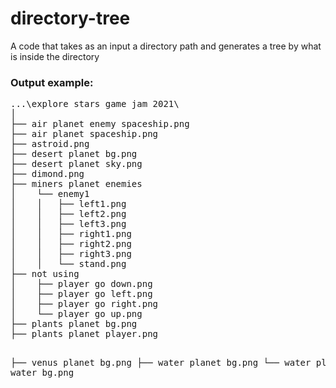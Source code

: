 # directory-tree
A code that takes as an input a directory path and generates a tree by what is inside the directory

<h3>Output example:</h3>
<pre>
...\explore stars game jam 2021\
│
├── air planet enemy spaceship.png
├── air planet spaceship.png
├── astroid.png
├── desert planet bg.png
├── desert planet sky.png
├── dimond.png
├── miners planet enemies
│    └── enemy1
│    │   ├── left1.png
│    │   ├── left2.png
│    │   ├── left3.png
│    │   ├── right1.png
│    │   ├── right2.png
│    │   ├── right3.png
│    │   └── stand.png
├── not using
│    ├── player go down.png
│    ├── player go left.png
│    ├── player go right.png
│    └── player go up.png
├── plants planet bg.png
├── plants planet player.png

├── venus planet bg.png
├── water planet bg.png
└── water planet water bg.png
</pre>
